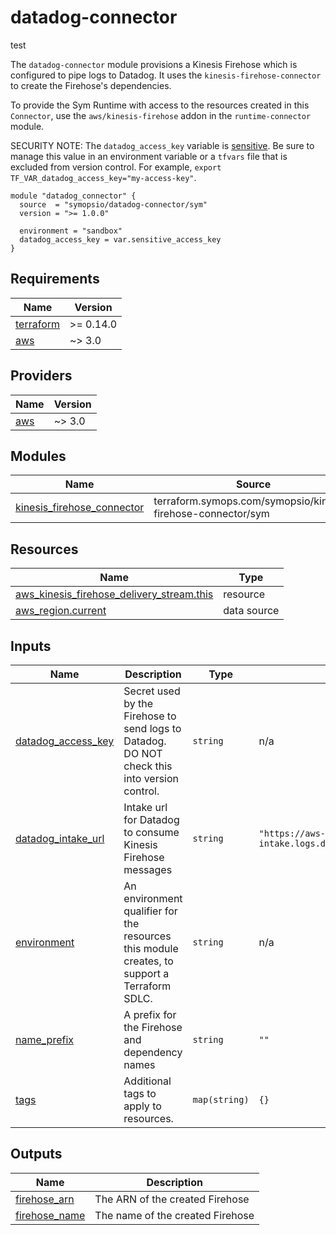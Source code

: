 # datadog-connector

test

The `datadog-connector` module provisions a Kinesis Firehose which is configured to pipe logs to Datadog. It uses the `kinesis-firehose-connector` to create the Firehose's dependencies.

To provide the Sym Runtime with access to the resources created in this `Connector`, use the `aws/kinesis-firehose` addon in the `runtime-connector` module.

SECURITY NOTE: The `datadog_access_key` variable is [sensitive](https://learn.hashicorp.com/tutorials/terraform/sensitive-variables). Be sure to manage this value in an environment variable or a `tfvars` file that is excluded from version control. For example, `export TF_VAR_datadog_access_key="my-access-key"`.

```hcl
module "datadog_connector" {
  source  = "symopsio/datadog-connector/sym"
  version = ">= 1.0.0"

  environment = "sandbox"
  datadog_access_key = var.sensitive_access_key
}
```

<!-- BEGIN_TF_DOCS -->
## Requirements

| Name | Version |
|------|---------|
| <a name="requirement_terraform"></a> [terraform](#requirement\_terraform) | >= 0.14.0 |
| <a name="requirement_aws"></a> [aws](#requirement\_aws) | ~> 3.0 |

## Providers

| Name | Version |
|------|---------|
| <a name="provider_aws"></a> [aws](#provider\_aws) | ~> 3.0 |

## Modules

| Name | Source | Version |
|------|--------|---------|
| <a name="module_kinesis_firehose_connector"></a> [kinesis\_firehose\_connector](#module\_kinesis\_firehose\_connector) | terraform.symops.com/symopsio/kinesis-firehose-connector/sym | n/a |

## Resources

| Name | Type |
|------|------|
| [aws_kinesis_firehose_delivery_stream.this](https://registry.terraform.io/providers/hashicorp/aws/latest/docs/resources/kinesis_firehose_delivery_stream) | resource |
| [aws_region.current](https://registry.terraform.io/providers/hashicorp/aws/latest/docs/data-sources/region) | data source |

## Inputs

| Name | Description | Type | Default | Required |
|------|-------------|------|---------|:--------:|
| <a name="input_datadog_access_key"></a> [datadog\_access\_key](#input\_datadog\_access\_key) | Secret used by the Firehose to send logs to Datadog. DO NOT check this into version control. | `string` | n/a | yes |
| <a name="input_datadog_intake_url"></a> [datadog\_intake\_url](#input\_datadog\_intake\_url) | Intake url for Datadog to consume Kinesis Firehose messages | `string` | `"https://aws-kinesis-http-intake.logs.datadoghq.com/v1/input"` | no |
| <a name="input_environment"></a> [environment](#input\_environment) | An environment qualifier for the resources this module creates, to support a Terraform SDLC. | `string` | n/a | yes |
| <a name="input_name_prefix"></a> [name\_prefix](#input\_name\_prefix) | A prefix for the Firehose and dependency names | `string` | `""` | no |
| <a name="input_tags"></a> [tags](#input\_tags) | Additional tags to apply to resources. | `map(string)` | `{}` | no |

## Outputs

| Name | Description |
|------|-------------|
| <a name="output_firehose_arn"></a> [firehose\_arn](#output\_firehose\_arn) | The ARN of the created Firehose |
| <a name="output_firehose_name"></a> [firehose\_name](#output\_firehose\_name) | The name of the created Firehose |
<!-- END_TF_DOCS -->
